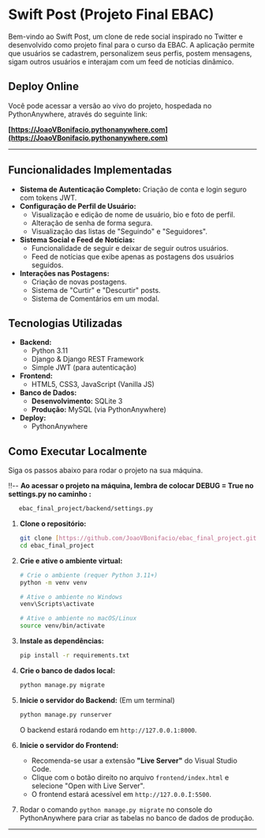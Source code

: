 # Swift Post (Projeto Final EBAC)

Bem-vindo ao Swift Post, um clone de rede social inspirado no Twitter e desenvolvido como projeto final para o curso da EBAC. A aplicação permite que usuários se cadastrem, personalizem seus perfis, postem mensagens, sigam outros usuários e interajam com um feed de notícias dinâmico.

## Deploy Online

Você pode acessar a versão ao vivo do projeto, hospedada no PythonAnywhere, através do seguinte link:

**[https://JoaoVBonifacio.pythonanywhere.com](https://JoaoVBonifacio.pythonanywhere.com)**

---

## Funcionalidades Implementadas

* **Sistema de Autenticação Completo:** Criação de conta e login seguro com tokens JWT.
* **Configuração de Perfil de Usuário:**
    * Visualização e edição de nome de usuário, bio e foto de perfil.
    * Alteração de senha de forma segura.
    * Visualização das listas de "Seguindo" e "Seguidores".
* **Sistema Social e Feed de Notícias:**
    * Funcionalidade de seguir e deixar de seguir outros usuários.
    * Feed de notícias que exibe apenas as postagens dos usuários seguidos.
* **Interações nas Postagens:**
    * Criação de novas postagens.
    * Sistema de "Curtir" e "Descurtir" posts.
    * Sistema de Comentários em um modal.

## Tecnologias Utilizadas

* **Backend:**
    * Python 3.11
    * Django & Django REST Framework
    * Simple JWT (para autenticação)
* **Frontend:**
    * HTML5, CSS3, JavaScript (Vanilla JS)
* **Banco de Dados:**
    * **Desenvolvimento:** SQLite 3
    * **Produção:** MySQL (via PythonAnywhere)
* **Deploy:**
    * PythonAnywhere

## Como Executar Localmente

Siga os passos abaixo para rodar o projeto na sua máquina.

‼️-- **Ao acessar o projeto na máquina, lembra de colocar DEBUG = True no settings.py no caminho :**
 ```bash
    ebac_final_project/backend/settings.py
 ```

1.  **Clone o repositório:**
    ```bash
    git clone [https://github.com/JoaoVBonifacio/ebac_final_project.git](https://github.com/JoaoVBonifacio/ebac_final_project.git)
    cd ebac_final_project
    ```

2.  **Crie e ative o ambiente virtual:**
    ```bash
    # Crie o ambiente (requer Python 3.11+)
    python -m venv venv

    # Ative o ambiente no Windows
    venv\Scripts\activate

    # Ative o ambiente no macOS/Linux
    source venv/bin/activate
    ```

3.  **Instale as dependências:**
    ```bash
    pip install -r requirements.txt
    ```

4.  **Crie o banco de dados local:**
    ```bash
    python manage.py migrate
    ```

5.  **Inicie o servidor do Backend:**
    (Em um terminal)
    ```bash
    python manage.py runserver
    ```
    O backend estará rodando em `http://127.0.0.1:8000`.

6.  **Inicie o servidor do Frontend:**
    * Recomenda-se usar a extensão **"Live Server"** do Visual Studio Code.
    * Clique com o botão direito no arquivo `frontend/index.html` e selecione "Open with Live Server".
    * O frontend estará acessível em `http://127.0.0.İ:5500`.
6.  Rodar o comando `python manage.py migrate` no console do PythonAnywhere para criar as tabelas no banco de dados de produção.

---
